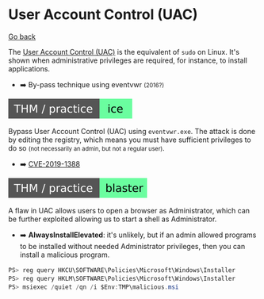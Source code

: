 # User Account Control (UAC)

[Go back](../index.md#windows-privilege-escalation-)

<div class="row row-cols-md-2"><div>

The [User Account Control (UAC)](/operating-systems/windows/knowledge/index.md#permissions-and-users) is the equivalent of `sudo` on Linux. It's shown when administrative privileges are required, for instance, to install applications.

* ➡️ By-pass technique using eventvwr <small>(2016?)</small>

[![blaster](../../../_badges/thm-p/ice.svg)](https://tryhackme.com/room/blaster)

Bypass User Account Control (UAC) using `eventvwr.exe`. The attack is done by editing the registry, which means you must have sufficient privileges to do so <small>(not necessarily an admin, but not a regular user)</small>.

* ➡️ [CVE-2019-1388](https://github.com/nobodyatall648/CVE-2019-1388)

[![blaster](../../../_badges/thm-p/blaster.svg)](https://tryhackme.com/room/blaster)

A flaw in UAC allows users to open a browser as Administrator, which can be further exploited allowing us to start a shell as Administrator.
</div><div>

* ➡️ **AlwaysInstallElevated**: it's unlikely, but if an admin allowed programs to be installed without needed Administrator privileges, then you can install a malicious program.

```java
PS> reg query HKCU\SOFTWARE\Policies\Microsoft\Windows\Installer
PS> reg query HKLM\SOFTWARE\Policies\Microsoft\Windows\Installer
PS> msiexec /quiet /qn /i $Env:TMP\malicious.msi
```
</div></div>